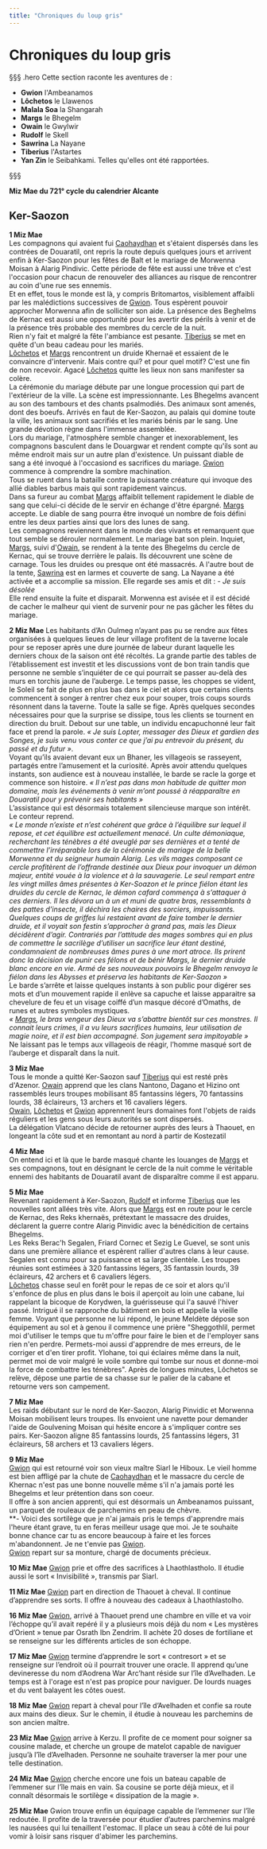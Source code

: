 ```yaml
---
title: "Chroniques du loup gris"
---
```

# Chroniques du loup gris

§§§ .hero
Cette section raconte les aventures de :
- **Gwion** l'Ambeanamos
- **Lôchetos** le Llawenos
- **Malala Soa** la Shangarah
- **Margs** le Bhegelm
- **Owain** le Gwylwir
- **Rudolf** le Skell
- **Sawrina** La Nayane
- **Tiberius** l'Astartes
- **Yan Zin** le Seibahkami.
Telles qu'elles ont été rapportées.

§§§

**Miz Mae du 721° cycle du calendrier Alcante**
## Ker-Saozon  
**1 Miz Mae**  
Les compagnons qui avaient fui [Caohaydhan](/atlas-du-monde/douaratil/caohaydhan) et s'étaient dispersés dans les contrées de Douaratil, ont repris la route depuis quelques jours et arrivent enfin à Ker-Saozon pour les fêtes de Balt et le mariage de Morwenna Moisan à Alarig Pindivic. Cette période de fête est aussi une trêve et c'est l'occasion pour chacun de renouveler des alliances au risque de rencontrer au coin d'une rue ses ennemis.  
Et en effet, tous le monde est là, y compris Britomartos, visiblement affaibli par les malédictions successives de [Gwion](/bestiaire/gwion-gornoc). Tous espèrent pouvoir approcher Morwenna afin de solliciter son aide. La présence des Beghelms de Kernac est aussi une opportunité pour les avertir des périls à venir et de la présence très probable des membres du cercle de la nuit.  
Rien n'y fait et malgré la fête l'ambiance est pesante. [Tiberius](/bestiaire/tiberius-don-alonzo) se met en quête d'un beau cadeau pour les mariés.  
[Lôchetos](/bestiaire/lochetos-vlatcano) et [Margs](/bestiaire/margs-maenkalon) rencontrent un druide Khernaë et essaient de le convaincre d'intervenir. Mais contre qui? et pour quel motif? C'est une fin de non recevoir. Agacé [Lôchetos](/bestiaire/lochetos-vlatcano) quitte les lieux non sans manifester sa colère.  
La cérémonie du mariage débute par une longue procession qui part de l'extérieur de la ville. La scène est impressionnante. Les Bhegelms avancent au son des tambours et des chants psalmodiés. Des animaux sont amenés, dont des boeufs. Arrivés en faut de Ker-Saozon, au palais qui domine toute la ville, les animaux sont sacrifiés et les mariés bénis par le sang. Une grande dévotion règne dans l'immense assemblée.  
Lors du mariage, l'atmosphère semble changer et inexorablement, les compagnons basculent dans le Douargwar et rendent compte qu'ils sont au même endroit mais sur un autre plan d'existence. Un puissant diable de sang a été invoqué à l'occasiond es sacrifices du mariage. [Gwion](/bestiaire/gwion-gornoc) commence à comprendre la sombre machination.  
Tous se ruent dans la bataille contre la puissante créature qui invoque des allié diables barbus mais qui sont rapidement vaincus.  
Dans sa fureur au combat [Margs](/bestiaire/margs-maenkalon) affaiblit tellement rapidement le diable de sang que celui-ci décide de le servir en échange d'être épargné. [Margs](/bestiaire/margs-maenkalon) accepte. Le diable de sang pourra être invoqué un nombre de fois défini entre les deux parties ainsi que lors des lunes de sang.  
Les compagnons reviennent dans le monde des vivants et remarquent que tout semble se dérouler normalement. Le mariage bat son plein. Inquiet, [Margs](/bestiaire/margs-maenkalon), suivi d'[Owain](/bestiaire/owain-macaro), se rendent à la tente des Bhegelms du cercle de Kernac, qui se trouve derrière le palais. Ils découvrent une scène de carnage. Tous les druides ou presque ont été massacrés. A l'autre bout de la tente, [Sawrina](/bestiaire/sawrina-semiramis) est en larmes et couverte de sang. La Nayane a été activée et a accomplie sa mission. Elle regarde ses amis et dit :
*- Je suis désolée*  
Elle rend ensuite la fuite et disparait.
Morwenna est avisée et il est décidé de cacher le malheur qui vient de survenir pour ne pas gâcher les fêtes du mariage.  

**2 Miz Mae**
Les habitants d’An Oulmeg n’ayant pas pu se rendre aux fêtes organisées à quelques lieues de leur village profitent de la taverne locale pour se reposer après une dure journée de labeur durant laquelle les derniers choux de la saison ont été récoltés. La grande partie des tables de l’établissement est investit et les discussions vont de bon train tandis que personne ne semble s’inquiéter de ce qui pourrait se passer au-delà des murs en torchis jaune de l’auberge. Le temps passe, les choppes se vident, le Soleil se fait de plus en plus bas dans le ciel et alors que certains clients commencent à songer à rentrer chez eux pour souper, trois coups sourds résonnent dans la taverne. Toute la salle se fige. Après quelques secondes nécessaires pour que la surprise se dissipe, tous les clients se tournent en direction du bruit. Debout sur une table, un individu encapuchonné leur fait face et prend la parole. *« Je suis Lopter, messager des Dieux et gardien des Songes, je suis venu vous conter ce que j’ai pu entrevoir du présent, du passé et du futur »*.  
Voyant qu’ils avaient devant eux un Bhaner, les villageois se rasseyent, partagés entre l’amusement et la curiosité. Après avoir attendu quelques instants, son audience est à nouveau installée, le barde se racle la gorge et commence son histoire. *« Il n’est pas dans mon habitude de quitter mon domaine, mais les événements à venir m’ont poussé à réapparaître en Douaratil pour y prévenir ses habitants »*  
L’assistance qui est désormais totalement silencieuse marque son intérêt. Le conteur reprend.  
*« Le monde n’existe et n’est cohérent que grâce à l’équilibre sur lequel il repose, et cet équilibre est actuellement menacé. Un culte démoniaque, recherchant les ténèbres a été aveuglé par ses dernières et a tenté de commettre l’irréparable lors de la cérémonie de mariage de la belle Morwenna et du seigneur humain Alarig. Les vils mages composant ce cercle profitèrent de l’offrande destinée aux Dieux pour invoquer un démon majeur, entité vouée à la violence et à la sauvagerie. Le seul rempart entre les vingt milles âmes présentes à Ker-Soazon et le prince fiélon étant les druides du cercle de Kernac, le démon cafard commença à s’attaquer à ces derniers. Il les dévora un à un et muni de quatre bras, ressemblants à des pattes d’insecte, il déchira les chaires des sorciers, impuissants. Quelques coups de griffes lui restaient avant de faire tomber le dernier druide, et il voyait son festin s’approcher à grand pas, mais les Dieux décidèrent d’agir. Contrariés par l’attitude des mages sombres qui en plus de commettre le sacrilège d’utiliser un sacrifice leur étant destiné, condamnaient de nombreuses âmes pures à une mort atroce. Ils prirent donc la décision de punir ces félons et de bénir Margs, le dernier druide blanc encore en vie. Armé de ses nouveaux pouvoirs le Bhegelm renvoya le fiélon dans les Abysses et préserva les habitants de Ker-Saozon »*      
Le barde s’arrête et laisse quelques instants à son public pour digérer ses mots et d’un mouvement rapide il enlève sa capuche et laisse apparaitre sa chevelure de feu et un visage coiffé d’un masque décoré d’Omaths, de runes et autres symboles mystiques.   
*« [Margs](/bestiaire/margs-maenkalon), le bras vengeur des Dieux va s’abattre bientôt sur ces monstres. Il connait leurs crimes, il a vu leurs sacrifices humains, leur utilisation de magie noire, et il est bien accompagné. Son jugement sera impitoyable »*   
Ne laissant pas le temps aux villageois de réagir, l’homme masqué sort de l’auberge et disparaît dans la nuit.


**3 Miz Mae**  
Tous le monde a quitté Ker-Saozon sauf [Tiberius](/bestiaire/tiberius-don-alonzo) qui est resté près d'Azenor. [Owain](/bestiaire/owain-macaro) apprend que les clans Nantono, Dagano et Hizino ont rassemblés leurs troupes mobilisant 85 fantassins légers, 70 fantassins lourds, 38 éclaireurs, 13 archers et 16 cavaliers légers.  
[Owain](/bestiaire/owain-macaro), [Lôchetos](/bestiaire/lochetos-vlatcano) et [Gwion](/bestiaire/gwion-gornoc) apprennent leurs domaines font l'objets de raids réguliers et les gens sous leurs autorités se sont dispersés.  
La délégation Vlatcano décide de retourner auprès des leurs à Thaouet, en longeant la côte sud et en remontant au nord à partir de Kostezatil

**4 Miz Mae**  
On entend ici et là que le barde masqué chante les louanges de [Margs](/bestiaire/margs-maenkalon) et ses compagnons, tout en désignant le cercle de la nuit comme le véritable ennemi des habitants de Douaratil avant de disparaître comme il est apparu.

**5 Miz Mae**  
Revenant rapidement à Ker-Saozon, [Rudolf](/bestiaire/rudolf-fareg) et informe [Tiberius](/bestiaire/tiberius-don-alonzo) que les nouvelles sont allées très vite. Alors que [Margs](/bestiaire/margs-maenkalon) est en route pour le cercle de Kernac, des Reks khernaës, prétextant le massacre des druides, déclarent la guerre contre Alarig Pinvidic avec la bénédicition de certains Bhegelms.  
Les Reks Berac'h Segalen, Friard Cornec et Sezig Le Guevel, se sont unis dans une première alliance et espèrent rallier d'autres clans à leur cause. Segalen est connu pour sa puissance et sa large clientèle. Les troupes réunies sont estimées à 320 fantassins légers, 35 fantassin lourds, 39 éclaireurs, 42 archers et 6 cavaliers légers.  
[Lôchetos](/bestiaire/lochetos-vlatcano) chasse seul en forêt pour le repas de ce soir et alors qu'il s'enfonce de plus en plus dans le bois il aperçoit au loin une cabane, lui rappelant la bicoque de Korydwen, la guérisseuse qui l'a sauvé l'hiver passé. Intrigué il se rapproche du bâtiment en bois et appelle la vieille femme. Voyant que personne ne lui répond, le jeune Meldète dépose son équipement au sol et à genou il commence une prière "Sheggothlil, permet moi d'utiliser le temps que tu m'offre pour faire le bien et de l'employer sans rien n'en perdre. Permets-moi aussi d'apprendre de mes erreurs, de le corriger et d'en tirer profit. Ylohane, toi qui éclaires même dans la nuit, permet moi de voir malgré le voile sombre qui tombe sur nous et donne-moi la force de combattre les ténèbres". Après de longues minutes, Lôchetos se relève, dépose une partie de sa chasse sur le palier de la cabane et retourne vers son campement.  


**7 Miz Mae**  
Les raids débutant sur le nord de Ker-Saozon, Alarig Pinvidic et Morwenna Moisan mobilisent leurs troupes. Ils envoient une navette pour demander l'aide de Goulvening Moisan qui hésite encore à s'impliquer contre ses pairs.  Ker-Saozon aligne 85 fantassins lourds, 25 fantassins légers, 31 éclaireurs, 58 archers et 13 cavaliers légers.  

**9 Miz Mae**  
[Gwion](/bestiaire/gwion-gornoc) qui est retourné voir son vieux maître Siarl le Hiboux. Le vieil homme est bien affligé par la chute de [Caohaydhan](/atlas-du-monde/douaratil/caohaydhan) et le massacre du cercle de Khernac n'est pas une bonne nouvelle même s'il n'a jamais porté les Bhegelms et leur prétention dans son coeur.  
Il offre à son ancien apprenti, qui est désormais un Ambeanamos puissant, un parquet de rouleaux de parchemins en peau de chèvre.  
**- Voici des sortilège que je n'ai jamais pris le temps d'apprendre mais l'heure étant grave, tu en feras meilleur usage que moi. Je te souhaite bonne chance car tu as encore beaucoup à faire et les forces m'abandonnent. Je ne t'envie pas [Gwion](/bestiaire/gwion-gornoc).  
[Gwion](/bestiaire/gwion-gornoc) repart sur sa monture, chargé de documents précieux.  

**10 Miz Mae**
[Gwion](/bestiaire/gwion-gornoc) prie et offre des sacrifices à Lhaothlastholo. Il étudie aussi le sort « Invisibilité », transmis par Siarl.  

**11 Miz Mae**
[Gwion](/bestiaire/gwion-gornoc) part en direction de Thaouet à cheval. Il continue d’apprendre ses sorts. Il offre à nouveau des cadeaux à Lhaothlastolho.

**16 Miz Mae**
[Gwion](/bestiaire/gwion-gornoc), arrivé à Thaouet prend une chambre en ville et va voir l’échoppe qu’il avait repéré il y a plusieurs mois déjà du nom « Les mystères d’Orient » tenue par Osrath Ibn Zendrim. Il achète 20 doses de fortiliane et se renseigne sur les différents articles de son échoppe.  

**17 Miz Mae**
[Gwion](/bestiaire/gwion-gornoc) termine d’apprendre le sort « contresort » et se renseigne sur l’endroit où il pourrait trouver une oracle. Il apprend qu’une devineresse du nom d’Aodrena War Arc’hant réside sur l’île d’Avelhaden. Le temps est à l'orage est n'est pas propice pour naviguer. De lourds nuages et du vent balayent les côtes ouest.  

**18 Miz Mae**
[Gwion](/bestiaire/gwion-gornoc) repart à cheval pour l’île d’Avelhaden et confie sa route aux mains des dieux. Sur le chemin, il étudie à nouveau les parchemins de son ancien maître.  

**23 Miz Mae**
[Gwion](/bestiaire/gwion-gornoc) arrive à Kerzu. Il profite de ce moment pour soigner sa cousine malade, et cherche un groupe de matelot capable de naviguer jusqu’à l’île d’Avelhaden. Personne ne souhaite traverser la mer pour une telle destination.  

**24 Miz Mae**
[Gwion](/bestiaire/gwion-gornoc) cherche encore une fois un bateau capable de l’emmener sur l’île mais en vain. Sa cousine se porte déjà mieux, et il connaît désormais le sortilège « dissipation de la magie ».  

**25 Miz Mae**
Gwion trouve enfin un équipage capable de l’emmener sur l’île redoutée. Il profite de la traversée pour étudier d’autres parchemins malgré les nausées qui lui tenaillent l'estomac. Il place un seau à côté de lui pour vomir à loisir sans risquer d'abimer les parchemins.  
